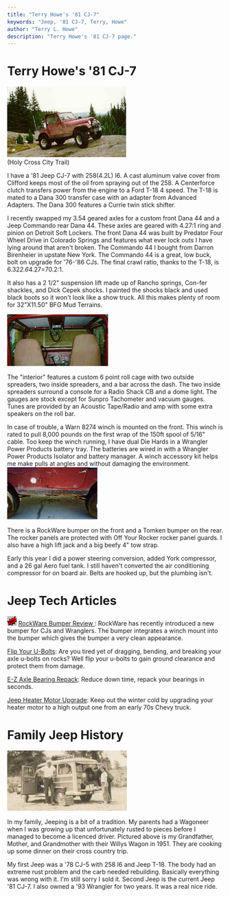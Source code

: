 ```yaml
---
title: "Terry Howe's '81 CJ-7"
keywords: "Jeep, '81 CJ-7, Terry, Howe"
author: "Terry L. Howe"
description: "Terry Howe's '81 CJ-7 page."
---
```

# Terry Howe's '81 CJ-7

!['81 CJ-7](../../img/terry/trail/hc1.jpg)   
(Holy Cross City Trail) 

I have a '81 Jeep CJ-7 with 258(4.2L) I6. A cast aluminum valve cover from Clifford keeps most of the oil from spraying out of the 258. A Centerforce clutch transfers power from the engine to a Ford T-18 4 speed. The T-18 is mated to a Dana 300 transfer case with an adapter from Advanced Adapters. The Dana 300 features a Currie twin stick shifter. 

I recently swapped my 3.54 geared axles for a custom front Dana 44 and a Jeep Commando rear Dana 44. These axles are geared with 4.27:1 ring and pinion on Detroit Soft Lockers. The front Dana 44 was built by Predator Four Wheel Drive in Colorado Springs and features what ever lock outs I have lying around that aren't broken. The Commando 44 I bought from Darron Birenheier in upstate New York. The Commando 44 is a great, low buck, bolt on upgrade for '76-'86 CJs. The final crawl ratio, thanks to the T-18, is 6.32*2.6*4.27=70.2:1. 

It also has a 2 1/2" suspension lift made up of Rancho springs, Con-fer shackles, and Dick Cepek shocks. I painted the shocks black and used black boots so it won't look like a show truck. All this makes plenty of room for 32"X11.50" BFG Mud Terrains. 

![Jeep Interior](../../img/terry/cj7/interior.jpg)

The "interior" features a custom 6 point roll cage with two outside spreaders, two inside spreaders, and a bar across the dash. The two inside spreaders surround a console for a Radio Shack CB and a dome light. The gauges are stock except for Sunpro Tachometer and vacuum gauges. Tunes are provided by an Acoustic Tape/Radio and amp with some extra speakers on the roll bar. 

In case of trouble, a Warn 8274 winch is mounted on the front. This winch is rated to pull 8,000 pounds on the first wrap of the 150ft spool of 5/16" cable. Too keep the winch running, I have dual Die Hards in a Wrangler Power Products battery tray. The batteries are wired in with a Wrangler Power Products Isolator and battery manager. A winch accessory kit helps me make pulls at angles and without damaging the environment. [![Jeep Mom](../../img/terry/cj7/rocker_.jpg)](../../img/terry/cj7/rocker.jpg) 

There is a RockWare bumper on the front and a Tomken bumper on the rear. The rocker panels are protected with Off Your Rocker rocker panel guards. I also have a high lift jack and a big beefy 4" tow strap. 

Early this year I did a power steering conversion, added York compressor, and a 26 gal Aero fuel tank. I still haven't converted the air conditioning compressor for on board air. Belts are hooked up, but the plumbing isn't. 

# Jeep Tech Articles

![new](../../img/terry/new.gif) [ RockWare Bumper Review ](/body/rockware.md): RockWare has recently introduced a new bumper for CJs and Wranglers. The bumper integrates a winch mount into the bumper which gives the bumper a very clean appearance.

[Flip Your U-Bolts](/suspension/ubolt.md): Are you tired yet of dragging, bending, and breaking your axle u-bolts on rocks? Well flip your u-bolts to gain ground clearance and protect them from damage.

[E-Z Axle Bearing Repack](/axle/upgrades/zerk.md): Reduce down time, repack your bearings in seconds.

[Jeep Heater Motor Upgrade](/body/heater.md): Keep out the winter cold by upgrading your heater motor to a high output one from an early 70s Chevy truck.

# Family Jeep History

![Jeep Mom](../../img/terry/cj7/jeepmom.jpg)

In my family, Jeeping is a bit of a tradition. My parents had a Wagoneer when I was growing up that unfortunately rusted to pieces before I managed to become a licenced driver. Pictured above is my Grandfather, Mother, and Grandmother with their Willys Wagon in 1951. They are cooking up some dinner on their cross country trip. 

My first Jeep was a '78 CJ-5 with 258 I6 and Jeep T-18. The body had an extreme rust problem and the carb needed rebuilding. Basically everything was wrong with it. I'm still sorry I sold it. Second Jeep is the current Jeep '81 CJ-7. I also owned a '93 Wrangler for two years. It was a real nice ride.